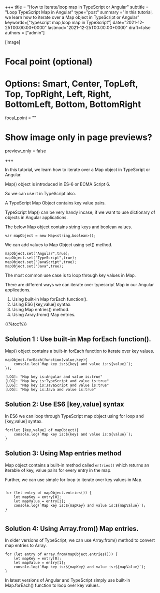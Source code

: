 +++
title = "How to Iterate/loop map in TypeScript or Angular"
subtitle = "Loop TypeScript Map in Angular"
type="post"
summary ="In this tutorial, we learn how to iterate over a Map object in TypeScript or Angular"
keywords=["typescript map,loop map in TypeScript"]
date="2021-12-25T00:00:00+0000"
lastmod="2021-12-25T00:00:00+0000"
draft=false
authors = ["admin"]

[image]

  # Focal point (optional)
  # Options: Smart, Center, TopLeft, Top, TopRight, Left, Right, BottomLeft, Bottom, BottomRight
  focal_point = ""

  # Show image only in page previews?
  preview_only = false

+++

In this tutorial, we learn how to iterate over a Map object in TypeScript or Angular.

Map() object is introduced in ES-6 or ECMA Script 6. 

So we can use it in TypeScript also. 

A TypeScript Map Object contains key value pairs.

TypeScript Map() can be very handy incase, if we want to use dictionary of objects in Angular applications.

The below Map object contains string keys and boolean values. 

```
var mapObject = new Map<string,boolean>();
```

We can add values to Map Object using set() method. 

```
mapObject.set("Angular",true);
mapObject.set("TypeScript",true);
mapObject.set("JavaScript",true);
mapObject.set("Java",true);
```

The most common use case is to loop through key values in Map. 

There are different ways we can iterate over typescript Map in our Angular applications.

1. Using built-in Map forEach function().
2. Using ES6 [key,value] syntax.
3. Using Map entries() method.
4. Using Array.from() Map entries.

{{%toc%}}

## Solution 1 : Use built-in Map forEach function().

Map() object contains a built-in forEach function to iterate over key values. 

```
mapObject.forEach(function(value,key){
    console.log(`Map key is:${key} and value is:${value}`);
});

[LOG]: "Map key is:Angular and value is:true" 
[LOG]: "Map key is:TypeScript and value is:true" 
[LOG]: "Map key is:JavaScript and value is:true" 
[LOG]: "Map key is:Java and value is:true" 

```

## Solution 2: Use ES6 [key,value] syntax

In ES6 we can loop through TypeScript map object using for loop and [key,value] syntax.

```
for(let [key,value] of mapObject){
    console.log(`Map key is:${key} and value is:${value}`);
}
```

## Solution 3: Using Map entries method

Map object contains a built-in method called `entries()` which returns an iterable of key, value pairs for every entry in the map. 

Further, we can use simple for loop to iterate over key values in Map.


```

for (let entry of mapObject.entries()) {
    let mapKey = entry[0];
    let mapValue = entry[1];
    console.log(`Map key is:${mapKey} and value is:${mapValue}`);
}


```

## Solution 4: Using Array.from() Map entries.

In older versions of TypeScript, we can use Array.from() method to convert map entries to Array.

```
for (let entry of Array.from(mapObject.entries())) {
    let mapKey = entry[0];
    let mapValue = entry[1];
    console.log(`Map key is:${mapKey} and value is:${mapValue}`);
}
```

In latest versions of Angular and TypeScript simply use built-in Map.forEach() function to loop over key values. 
